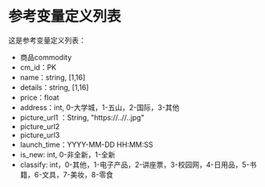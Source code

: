 # 参考变量定义列表

这是参考变量定义列表：

- 商品commodity
- cm_id：PK
- name：string, [1,16]
- details：string, [1,16]
- price：float
- address：int, 0-大学城，1-五山，2-国际，3-其他
- picture_url1 ：String, "https://..//..jpg"
- picture_url2
- picture_url3
- launch_time：YYYY-MM-DD HH:MM:SS
- is_new: int, 0-非全新，1-全新
- classify: int，0-其他，1-电子产品，2-讲座票，3-校园网，4-日用品，5-书籍，6-文具，7-美妆，8-零食

